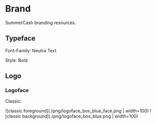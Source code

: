 # Brand

SummerCash branding resources.

## Typeface

Font-Family: Neutra Text

Style: Bold

## Logo

### Logoface

Classic:

![classic foreground](./png/logoface_box_blue_face.png | width=100) ![classic background](./png/logoface_box_blue.png | width=100)
